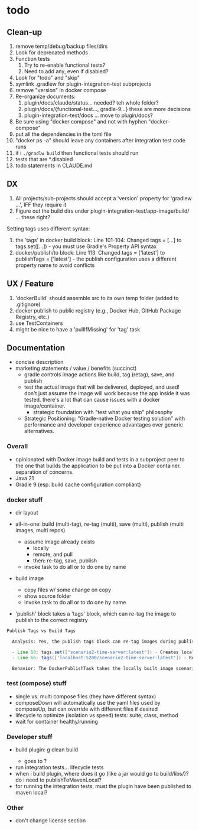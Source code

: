 # todo

## Clean-up
1. remove temp/debug/backup files/dirs
2. Look for deprecated methods
3. Function tests
   1. Try to re-enable functional tests?
   2. Need to add any, even if disabled? 
4. Look for "todo" and "skip"
6. symlink .gradlew for plugin-integration-test subprojects
7. remove "version" in docker compose
7. Re-organize documents:
   1. plugin/docs/claude/status... needed?  teh whole folder?
   2. plugin/docs/{functional-test..., gradle-9...} these are more decisions
   3. plugin-integration-test/docs ... move to plugin/docs?
7. Be sure using "docker compose" and not with hyphen "docker-compose"
8. put all the dependencies in the toml file
9. "docker ps -a" should leave any containers after integration test code runs
9. if i `./gradlw build` then functional tests should run
10. tests that are *.disabled
11. todo statements in CLAUDE.md

## DX
1. All projects/sub-projects should accept a 'version' property for 'gradlew ...', IFF they require it
2. Figure out the build dirs under plugin-integration-test/app-image/build/ ... these right?

Setting tags uses different syntax:
1. the 'tags' in docker build block: Line 101-104: Changed tags = [...] to tags.set([...]) - you must use Gradle's Property API syntax
2. docker/publish/to block: Line 113: Changed tags = ['latest'] to publishTags = ['latest'] - the publish configuration uses a different property name to avoid conflicts


## UX / Feature
1. 'dockerBuild' should assemble src to its own temp folder (added to .gitignore)
4. docker publish to public registry (e.g., Docker Hub, GitHub Package Registry, etc.)
5. use TestContainers
6. might be nice to have a 'pullIfMissing' for 'tag' task


## Documentation

- concise description
- marketing statements / value / benefits (succinct)
   - gradle controls image actions like build, tag (retag), save, and publish
   - test the actual image that will be delivered, deployed, and used!  don't just assume the image will work because the 
   app inside it was tested.  there's a lot that can cause issues with a docker image/container. 
      - strategic foundation with "test what you ship" philosophy
   - Strategic Positioning: "Gradle-native Docker testing solution" with performance and developer experience advantages 
   over generic alternatives.
  
### Overall

- opinionated with Docker image build and tests in a subproject peer to the one that builds the application to be put 
  into a Docker container.  separation of concerns.
- Java 21
- Gradle 9 (esp. build cache configuration compliant)

### docker stuff

- dir layout

- all-in-one: build (multi-tag), re-tag (multi), save (multi), publish (multi images, multi repos)
  - assume image already exists
     - locally
     - remote, and pull
     - then: re-tag, save, publish
  - invoke task to do all or to do one by name

- build image
   - copy files w/ some change on copy
   - show source folder
  - invoke task to do all or to do one by name

- 'publish' block takes a 'tags' block, which can re-tag the image to publish to the correct registry
```groovy
Publish Tags vs Build Tags

  Analysis: Yes, the publish tags block can re-tag images during publish. Here's how it works:

  - Line 58: tags.set(["scenario2-time-server:latest"]) - Creates local image with this tag
  - Line 66: tags(['localhost:5200/scenario2-time-server:latest']) - Re-tags for registry push

  Behavior: The DockerPublishTask takes the locally built image scenario2-time-server:latest and tags it as localhost:5200/scenario2-time-server:latest
```

### test (compose) stuff

- single vs. multi compose files (they have different syntax)
- composeDown will automatically use the yaml files used by composeUp, but can override with different files if desired
- lifecycle to optimize (isolation vs speed) tests: suite, class, method
- wait for container healthy/running

### Developer stuff

- build plugin: g clean build <version prop: todo>
   - goes to  ?
- run integration tests... lifecycle tests
- when i build plugin, where does it go (like a jar would go to build/libs/)?  do i need to publishToMavenLocal?
- for running the integration tests, must the plugin have been published to maven local?

### Other

- don't change license section